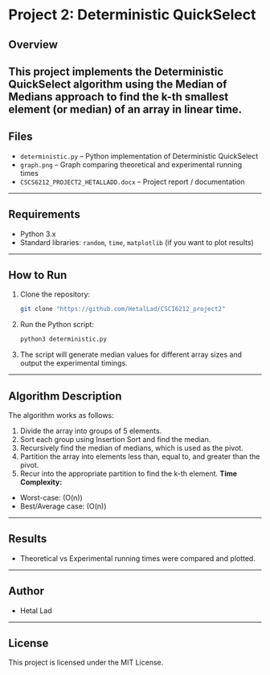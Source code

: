 # Project 2: Deterministic QuickSelect

## Overview
This project implements the **Deterministic QuickSelect algorithm** using the **Median of Medians** approach to find the k-th smallest element (or median) of an array in **linear time**.  
---
## Files
- `deterministic.py` – Python implementation of Deterministic QuickSelect  
- `graph.png` – Graph comparing theoretical and experimental running times  
- `CSCS6212_PROJECT2_HETALLADD.docx` – Project report / documentation
---
## Requirements
- Python 3.x
- Standard libraries: `random`, `time`, `matplotlib` (if you want to plot results)
---
## How to Run
1. Clone the repository:
    ```bash
    git clone "https://github.com/HetalLad/CSCI6212_project2"
    ```
2. Run the Python script:
    ```bash
    python3 deterministic.py
    ```
3. The script will generate median values for different array sizes and output the experimental timings.
---
## Algorithm Description
The algorithm works as follows:
1. Divide the array into groups of 5 elements.
2. Sort each group using Insertion Sort and find the median.
3. Recursively find the median of medians, which is used as the pivot.
4. Partition the array into elements less than, equal to, and greater than the pivot.
5. Recur into the appropriate partition to find the k-th element.
**Time Complexity:**  
- Worst-case: \(O(n)\)  
- Best/Average case: \(O(n)\)
---
## Results
- Theoretical vs Experimental running times were compared and plotted.  
---

## Author
- Hetal Lad  


---

## License
This project is licensed under the MIT License.
